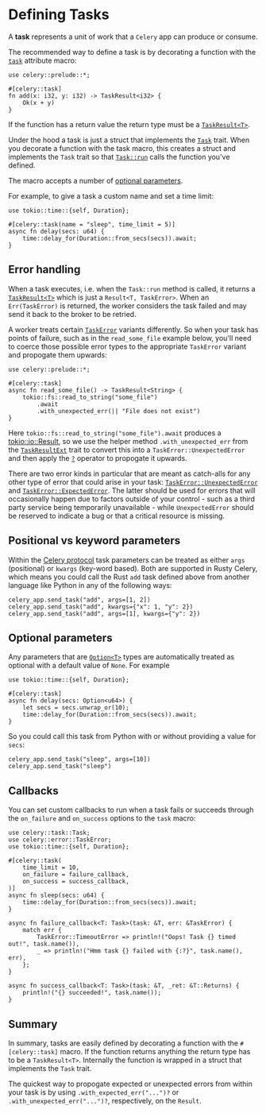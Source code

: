 # Defining Tasks

A **task** represents a unit of work that a `Celery` app can produce or consume.

The recommended way to define a task is by decorating a function with the [`task`](https://docs.rs/celery/*/celery/attr.task.html) attribute macro:

```rust,noplaypen
use celery::prelude::*;

#[celery::task]
fn add(x: i32, y: i32) -> TaskResult<i32> {
    Ok(x + y)
}
```

If the function has a return value the return type must be a [`TaskResult<T>`](https://docs.rs/celery/*/celery/task/type.TaskResult.html).

Under the hood a task is just a struct that implements the [`Task`](https://docs.rs/celery/*/celery/task/trait.Task.html) trait. When you decorate a function with the task macro, this creates a struct and implements the `Task` trait so that [`Task::run`](https://docs.rs/celery/*/celery/task/trait.Task.html#method.run) calls the function you've defined.

The macro accepts a number of [optional parameters](https://docs.rs/celery/*/celery/attr.task.html#parameters).

For example, to give a task a custom name and set a time limit:

```rust,noplaypen
use tokio::time::{self, Duration};

#[celery::task(name = "sleep", time_limit = 5)]
async fn delay(secs: u64) {
    time::delay_for(Duration::from_secs(secs)).await;
}
```

## Error handling

When a task executes, i.e. when the `Task::run` method is called, it returns a [`TaskResult<T>`](https://docs.rs/celery/*/celery/task/type.TaskResult.html) which is just a `Result<T, TaskError>`. When an `Err(TaskError)` is returned, the worker considers the task failed and may send it back to the broker to be retried.

A worker treats certain [`TaskError`](https://docs.rs/celery/*/celery/error/enum.TaskError.html) variants differently. So when your task has points of failure, such as in the `read_some_file` example below, you'll need to coerce those possible error types to the appropriate `TaskError` variant and propogate them upwards:

```rust,noplaypen
use celery::prelude::*;

#[celery::task]
async fn read_some_file() -> TaskResult<String> {
    tokio::fs::read_to_string("some_file")
        .await
        .with_unexpected_err(|| "File does not exist")
}
```

Here `tokio::fs::read_to_string("some_file").await` produces a [tokio::io::Result](`https://docs.rs/tokio/0.2.13/tokio/io/type.Result.html`), so we use the helper method `.with_unexpected_err` from the [`TaskResultExt`](https://docs.rs/celery/*/celery/task/trait.TaskResultExt.html) trait to convert this into a `TaskError::UnexpectedError` and then apply the [`?`](https://doc.rust-lang.org/book/ch09-02-recoverable-errors-with-result.html#propagating-errors) operator to propogate it upwards.

There are two error kinds in particular that are meant as catch-alls for any other type of error that could arise in your task: [`TaskError::UnexpectedError`](https://docs.rs/celery/*/celery/error/enum.TaskError.html#variant.UnexpectedError) and [`TaskError::ExpectedError`](https://docs.rs/celery/*/celery/error/enum.TaskError.html#variant.ExpectedError). The latter should be used for errors that will occasionally happen due to factors outside of your control - such as a third party service being temporarily unavailable - while `UnexpectedError` should be reserved to indicate a bug or that a critical resource is missing.

## Positional vs keyword parameters

Within the [Celery protocol](https://docs.celeryproject.org/en/latest/internals/protocol.html#version-2)
task parameters can be treated as either `args` (positional) or `kwargs` (key-word based).
Both are supported in Rusty Celery, which means you could call the Rust `add` task defined above from another language like Python in any of the following ways:

```python,noplaypen
celery_app.send_task("add", args=[1, 2])
celery_app.send_task("add", kwargs={"x": 1, "y": 2})
celery_app.send_task("add", args=[1], kwargs={"y": 2})
```

## Optional parameters

Any parameters that are [`Option<T>`](https://doc.rust-lang.org/stable/std/option/enum.Option.html) types are automatically treated as optional with a default value of `None`. For example

```rust,noplaypen
use tokio::time::{self, Duration};

#[celery::task]
async fn delay(secs: Option<u64>) {
    let secs = secs.unwrap_or(10);
    time::delay_for(Duration::from_secs(secs)).await;
}
```

So you could call this task from Python with or without providing a value for `secs`:

```python,noplaypen
celery_app.send_task("sleep", args=[10])
celery_app.send_task("sleep")
```

## Callbacks

You can set custom callbacks to run when a task fails or succeeds through the `on_failure` and `on_success` options to the `task` macro:

```rust,noplaypen
use celery::task::Task;
use celery::error::TaskError;
use tokio::time::{self, Duration};

#[celery::task(
    time_limit = 10,
    on_failure = failure_callback,
    on_success = success_callback,
)]
async fn sleep(secs: u64) {
    time::delay_for(Duration::from_secs(secs)).await;
}

async fn failure_callback<T: Task>(task: &T, err: &TaskError) {
    match err {
        TaskError::TimeoutError => println!("Oops! Task {} timed out!", task.name()),
        _ => println!("Hmm task {} failed with {:?}", task.name(), err),
    };
}

async fn success_callback<T: Task>(task: &T, _ret: &T::Returns) {
    println!("{} succeeded!", task.name());
}
```

## Summary

In summary, tasks are easily defined by decorating a function with the `#[celery::task]` macro. If the function returns anything the return type has to be a `TaskResult<T>`. Internally the function is wrapped in a struct that implements the `Task` trait.

The quickest way to propogate expected or unexpected errors from within your task is by using `.with_expected_err("...")?` or `.with_unexpected_err("...")?`,  respectively, on the `Result`.
